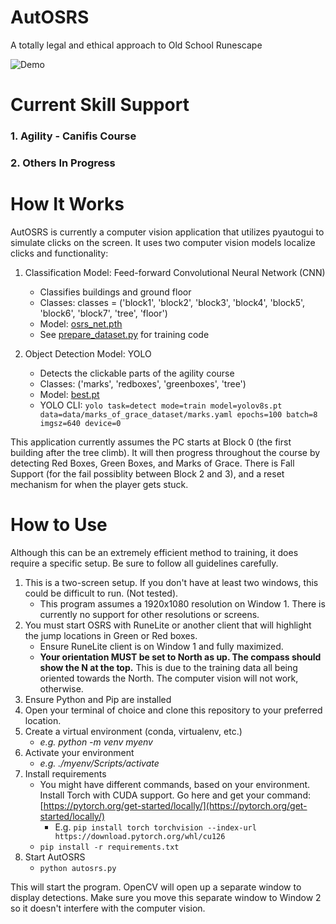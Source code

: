 # AutOSRS
A totally legal and ethical approach to Old School Runescape 

![Demo](autosrs_gifv1.gif)

# Current Skill Support
### 1. Agility - Canifis Course 
### 2. Others In Progress

# How It Works

AutOSRS is currently a computer vision application that utilizes pyautogui to simulate clicks on the screen. It uses two computer vision models localize clicks and functionality:

1. Classification Model: Feed-forward Convolutional Neural Network (CNN)
    * Classifies buildings and ground floor 
    * Classes: classes = ('block1', 'block2', 'block3', 'block4',
           'block5', 'block6', 'block7', 'tree', 'floor')
    * Model: [osrs_net.pth](models/osrs_net.pth)
    * See [prepare_dataset.py](utils/prepare_dataset.py) for training code

2. Object Detection Model: YOLO 
    * Detects the clickable parts of the agility course 
    * Classes: ('marks', 'redboxes', 'greenboxes', 'tree')
    * Model: [best.pt](runs/detect/train/weights/best.pt)
    * YOLO CLI: `yolo task=detect mode=train model=yolov8s.pt data=data/marks_of_grace_dataset/marks.yaml epochs=100 batch=8 imgsz=640 device=0` 

This application currently assumes the PC starts at Block 0 (the first building after the tree climb). It will then progress throughout the course by detecting Red Boxes, Green Boxes, and Marks of Grace. There is Fall Support (for the fail possiblity between Block 2 and 3), and a reset mechanism for when the player gets stuck. 

# How to Use
Although this can be an extremely efficient method to training, it does require a specific setup. Be sure to follow all guidelines carefully. 

1. This is a two-screen setup. If you don't have at least two windows, this could be difficult to run. (Not tested).
    * This program assumes a 1920x1080 resolution on Window 1. There is currently no support for other resolutions or screens. 
2. You must start OSRS with RuneLite or another client that will highlight the jump locations in Green or Red boxes. 
    * Ensure RuneLite client is on Window 1 and fully maximized. 
    * <b>Your orientation MUST be set to North as up. The compass should show the N at the top.</b> This is due to the training data all being oriented towards the North. The computer vision will not work, otherwise. 
3. Ensure Python and Pip are installed
4. Open your terminal of choice and clone this repository to your preferred location. 
5. Create a virtual environment (conda, virtualenv, etc.)
    * <i> e.g. python -m venv myenv</i>
6. Activate your environment
    * <i>e.g. ./myenv/Scripts/activate</i>
7. Install requirements
    * You might have different commands, based on your environment. Install Torch with CUDA support. Go here and get your command: [https://pytorch.org/get-started/locally/](https://pytorch.org/get-started/locally/)
        * E.g. `pip install torch torchvision --index-url https://download.pytorch.org/whl/cu126`
    * `pip install -r requirements.txt`
8. Start AutOSRS
    * `python autosrs.py` 

This will start the program. OpenCV will open up a separate window to display detections. Make sure you move this separate window to Window 2 so it doesn't interfere with the computer vision. 